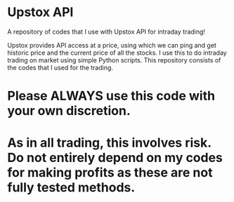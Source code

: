 # Upstox API
A repository of codes that I use with Upstox API for intraday trading!

Upstox provides API access at a price, using which we can ping and get historic price and the current price of all the stocks.
I use this to do intraday trading on market using simple Python scripts.
This repository consists of the codes that I used for the trading.

# Please ALWAYS use this code with your own discretion.
# As in all trading, this involves risk. Do not entirely depend on my codes for making profits as these are not fully tested methods.
